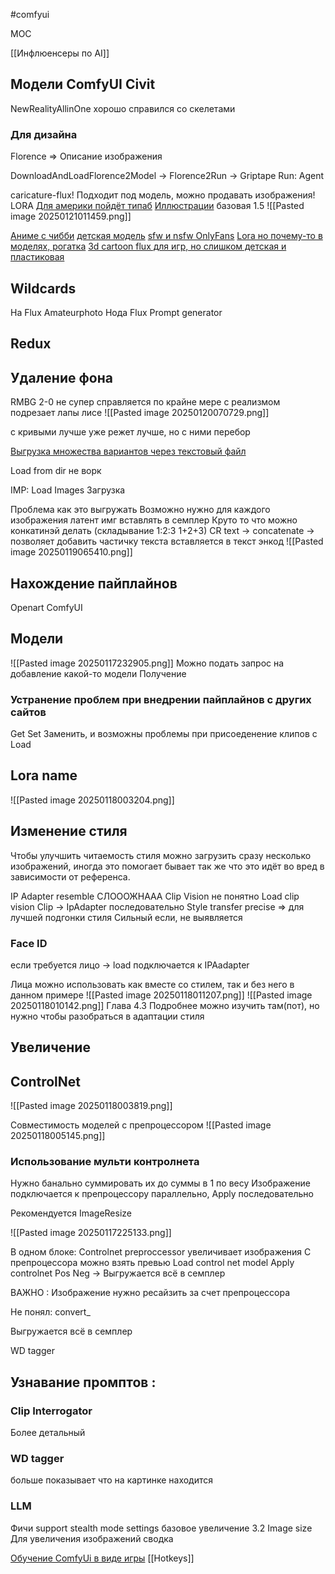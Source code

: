 #comfyui

MOC

[[Инфлюенсеры по AI]]
## Модели ComfyUI Civit

NewRealityAllinOne хорошо справился со скелетами
### Для дизайна

Florence => Описание изображения 

DownloadAndLoadFlorence2Model -> Florence2Run -> Griptape Run: Agent

caricature-flux! Подходит под модель, можно продавать изображения!
LORA
[Для америки пойдёт типаб](https://civitai.com/models/1049734/ctai-filmore)
[Иллюстрации](https://civitai.com/models/278626/box-series-trend-illustrationlessgreater) базовая 1.5
![[Pasted image 20250121011459.png]]

[Аниме с чибби](https://civitai.com/models/934628/animepro-flux)
[детская модель](https://civitai.com/images/8920109)
[sfw и nsfw OnlyFans](https://civitai.com/models/226533/iniverse-mixsfw-and-nsfw)
[Lora но почему-то в моделях, рогатка](https://civitai.com/models/824950/stoiqo-afrodite-lora)
[3d cartoon flux для игр, но слишком детская и пластиковая](https://civitai.com/models/662924/3d-cartoon-vision-flux)

## Wildcards 
На Flux Amateurphoto
Нода Flux Prompt generator

## Redux 

## Удаление фона 

RMBG 2-0 не супер справляется по крайне мере с реализмом подрезает лапы лисе
![[Pasted image 20250120070729.png]]

c кривыми лучше уже режет лучше, но с ними перебор

[Выгрузка множества вариантов через текстовый файл](https://www.youtube.com/watch?v=YR68lAhCFxg)

Load from dir не ворк


IMP:
Load Images Загрузка

Проблема как это выгружать
Возможно нужно для каждого изображения латент имг вставлять в семплер
Круто то что можно конкатинэй делать (складывание 1:2:3
1+2+3)
CR text -> concatenate -> 
позволяет добавить частичку текста
вставляется в текст энкод
![[Pasted image 20250119065410.png]]



## Нахождение пайплайнов

Openart
ComfyUI

## Модели
![[Pasted image 20250117232905.png]]
Можно подать запрос на добавление какой-то модели
Получение

### Устранение проблем при внедрении пайплайнов с других сайтов

Get Set Заменить, и возможны проблемы при присоеденение клипов с Load


## Lora name 

![[Pasted image 20250118003204.png]]

## Изменение стиля 

Чтобы улучшить читаемость стиля можно загрузить сразу несколько изображений, иногда это помогает бывает так же что это идёт во вред в зависимости от референса. 

IP Adapter 
resemble
СЛОООЖНААА 
Clip Vision не понятно Load clip vision
Clip -> IpAdapter последовательно 
Style transfer precise => для лучшей подгонки стиля
Сильный если, не выявляется

### Face ID
если требуется лицо -> load подключается к IPAadapter

Лица можно использовать как вместе со стилем, так и без него в данном примере 
![[Pasted image 20250118011207.png]]
![[Pasted image 20250118010142.png]]
Глава 4.3 Подробнее можно изучить там(пот), но нужно чтобы разобраться в адаптации стиля 


## Увеличение


## ControlNet


![[Pasted image 20250118003819.png]]

Совместимость моделей с препроцессором 
![[Pasted image 20250118005145.png]]

### Использование мульти контролнета

Нужно банально суммировать их до суммы в 1 по весу
Изображение подключается к препроцессору параллельно, Apply последовательно



Рекомендуется ImageResize

![[Pasted image 20250117225133.png]]

В одном блоке:
Controlnet preproccessor увеличивает изображения 
С препроцессора можно взять превью 
Load control net model 
Apply controlnet Pos Neg -> Выгружается всё в семплер

ВАЖНО : Изображение нужно ресайзить за счет препроцессора

Не понял: convert_

Выгружается всё в семплер

WD tagger

## Узнавание промптов :

### Clip Interrogator 
Более детальный

### WD tagger

 больше показывает что на картинке находится

### LLM




Фичи support stealth mode settings
	базовое увеличение
	3.2 Image size Для увеличения изображений сводка 

[Обучение ComfyUi в виде игры](https://comfyanonymous.github.io/ComfyUI_tutorial_vn/)
[[Hotkeys]]


